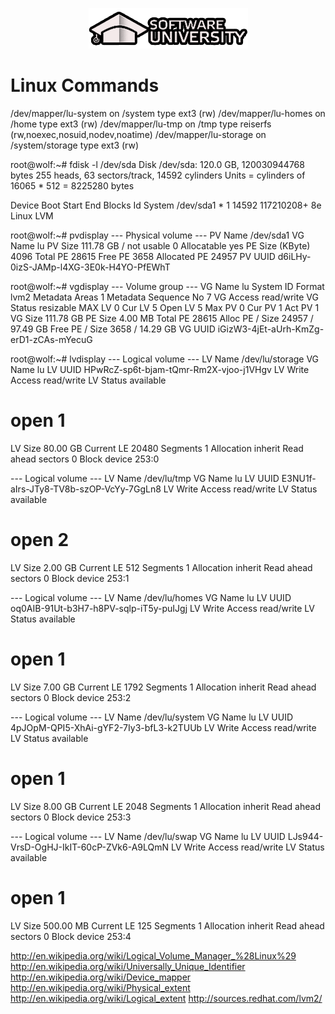 <p align="center"><a href="https://softuni.bg/">
<img src="https://raw.githubusercontent.com/velialarm/PHP-and-MySQL/master/softuni.png" /></a></p>

Linux Commands
=========================


/dev/mapper/lu-system on /system type ext3 (rw)
/dev/mapper/lu-homes on /home type ext3 (rw)
/dev/mapper/lu-tmp on /tmp type reiserfs (rw,noexec,nosuid,nodev,noatime)
/dev/mapper/lu-storage on /system/storage type ext3 (rw)

root@wolf:~# fdisk -l /dev/sda
Disk /dev/sda: 120.0 GB, 120030944768 bytes
255 heads, 63 sectors/track, 14592 cylinders
Units = cylinders of 16065 * 512 = 8225280 bytes

Device Boot Start End Blocks Id System
/dev/sda1 * 1 14592 117210208+ 8e Linux LVM

root@wolf:~# pvdisplay
--- Physical volume ---
PV Name /dev/sda1
VG Name lu
PV Size 111.78 GB / not usable 0
Allocatable yes
PE Size (KByte) 4096
Total PE 28615
Free PE 3658
Allocated PE 24957
PV UUID d6iLHy-0izS-JAMp-l4XG-3E0k-H4YO-PfEWhT

root@wolf:~# vgdisplay
--- Volume group ---
VG Name lu
System ID
Format lvm2
Metadata Areas 1
Metadata Sequence No 7
VG Access read/write
VG Status resizable
MAX LV 0
Cur LV 5
Open LV 5
Max PV 0
Cur PV 1
Act PV 1
VG Size 111.78 GB
PE Size 4.00 MB
Total PE 28615
Alloc PE / Size 24957 / 97.49 GB
Free PE / Size 3658 / 14.29 GB
VG UUID iGizW3-4jEt-aUrh-KmZg-erD1-zCAs-mYecuG

root@wolf:~# lvdisplay
--- Logical volume ---
LV Name /dev/lu/storage
VG Name lu
LV UUID HPwRcZ-sp6t-bjam-tQmr-Rm2X-vjoo-j1VHgv
LV Write Access read/write
LV Status available
# open 1
LV Size 80.00 GB
Current LE 20480
Segments 1
Allocation inherit
Read ahead sectors 0
Block device 253:0

--- Logical volume ---
LV Name /dev/lu/tmp
VG Name lu
LV UUID E3NU1f-aIrs-JTy8-TV8b-szOP-VcYy-7GgLn8
LV Write Access read/write
LV Status available
# open 2
LV Size 2.00 GB
Current LE 512
Segments 1
Allocation inherit
Read ahead sectors 0
Block device 253:1

--- Logical volume ---
LV Name /dev/lu/homes
VG Name lu
LV UUID oq0AIB-91Ut-b3H7-h8PV-sqlp-iT5y-puIJgj
LV Write Access read/write
LV Status available
# open 1
LV Size 7.00 GB
Current LE 1792
Segments 1
Allocation inherit
Read ahead sectors 0
Block device 253:2

--- Logical volume ---
LV Name /dev/lu/system
VG Name lu
LV UUID 4pJOpM-QPI5-XhAi-gYF2-7Iy3-bfL3-k2TUUb
LV Write Access read/write
LV Status available
# open 1
LV Size 8.00 GB
Current LE 2048
Segments 1
Allocation inherit
Read ahead sectors 0
Block device 253:3

--- Logical volume ---
LV Name /dev/lu/swap
VG Name lu
LV UUID LJs944-VrsD-OgHJ-IkIT-60cP-ZVk6-A9LQmN
LV Write Access read/write
LV Status available
# open 1
LV Size 500.00 MB
Current LE 125
Segments 1
Allocation inherit
Read ahead sectors 0
Block device 253:4


http://en.wikipedia.org/wiki/Logical_Volume_Manager_%28Linux%29
http://en.wikipedia.org/wiki/Universally_Unique_Identifier
http://en.wikipedia.org/wiki/Device_mapper
http://en.wikipedia.org/wiki/Physical_extent
http://en.wikipedia.org/wiki/Logical_extent
http://sources.redhat.com/lvm2/

